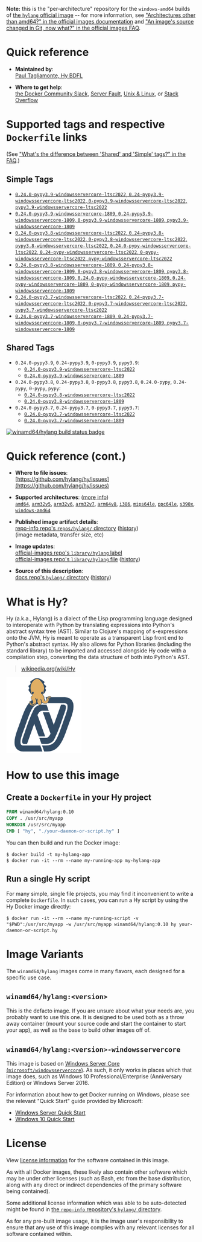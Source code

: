 <!--

********************************************************************************

WARNING:

    DO NOT EDIT "hylang/README.md"

    IT IS AUTO-GENERATED

    (from the other files in "hylang/" combined with a set of templates)

********************************************************************************

-->

**Note:** this is the "per-architecture" repository for the `windows-amd64` builds of [the `hylang` official image](https://hub.docker.com/_/hylang) -- for more information, see ["Architectures other than amd64?" in the official images documentation](https://github.com/docker-library/official-images#architectures-other-than-amd64) and ["An image's source changed in Git, now what?" in the official images FAQ](https://github.com/docker-library/faq#an-images-source-changed-in-git-now-what).

# Quick reference

-	**Maintained by**:  
	[Paul Tagliamonte, Hy BDFL](https://github.com/hylang/hy)

-	**Where to get help**:  
	[the Docker Community Slack](https://dockr.ly/slack), [Server Fault](https://serverfault.com/help/on-topic), [Unix & Linux](https://unix.stackexchange.com/help/on-topic), or [Stack Overflow](https://stackoverflow.com/help/on-topic)

# Supported tags and respective `Dockerfile` links

(See ["What's the difference between 'Shared' and 'Simple' tags?" in the FAQ](https://github.com/docker-library/faq#whats-the-difference-between-shared-and-simple-tags).)

## Simple Tags

-	[`0.24.0-pypy3.9-windowsservercore-ltsc2022`, `0.24-pypy3.9-windowsservercore-ltsc2022`, `0-pypy3.9-windowsservercore-ltsc2022`, `pypy3.9-windowsservercore-ltsc2022`](https://github.com/hylang/docker-hylang/blob/05ed97521c0459bd0662907dd91958869a72158a/dockerfiles-generated/Dockerfile.pypy3.9-windowsservercore-ltsc2022)
-	[`0.24.0-pypy3.9-windowsservercore-1809`, `0.24-pypy3.9-windowsservercore-1809`, `0-pypy3.9-windowsservercore-1809`, `pypy3.9-windowsservercore-1809`](https://github.com/hylang/docker-hylang/blob/05ed97521c0459bd0662907dd91958869a72158a/dockerfiles-generated/Dockerfile.pypy3.9-windowsservercore-1809)
-	[`0.24.0-pypy3.8-windowsservercore-ltsc2022`, `0.24-pypy3.8-windowsservercore-ltsc2022`, `0-pypy3.8-windowsservercore-ltsc2022`, `pypy3.8-windowsservercore-ltsc2022`, `0.24.0-pypy-windowsservercore-ltsc2022`, `0.24-pypy-windowsservercore-ltsc2022`, `0-pypy-windowsservercore-ltsc2022`, `pypy-windowsservercore-ltsc2022`](https://github.com/hylang/docker-hylang/blob/05ed97521c0459bd0662907dd91958869a72158a/dockerfiles-generated/Dockerfile.pypy3.8-windowsservercore-ltsc2022)
-	[`0.24.0-pypy3.8-windowsservercore-1809`, `0.24-pypy3.8-windowsservercore-1809`, `0-pypy3.8-windowsservercore-1809`, `pypy3.8-windowsservercore-1809`, `0.24.0-pypy-windowsservercore-1809`, `0.24-pypy-windowsservercore-1809`, `0-pypy-windowsservercore-1809`, `pypy-windowsservercore-1809`](https://github.com/hylang/docker-hylang/blob/05ed97521c0459bd0662907dd91958869a72158a/dockerfiles-generated/Dockerfile.pypy3.8-windowsservercore-1809)
-	[`0.24.0-pypy3.7-windowsservercore-ltsc2022`, `0.24-pypy3.7-windowsservercore-ltsc2022`, `0-pypy3.7-windowsservercore-ltsc2022`, `pypy3.7-windowsservercore-ltsc2022`](https://github.com/hylang/docker-hylang/blob/05ed97521c0459bd0662907dd91958869a72158a/dockerfiles-generated/Dockerfile.pypy3.7-windowsservercore-ltsc2022)
-	[`0.24.0-pypy3.7-windowsservercore-1809`, `0.24-pypy3.7-windowsservercore-1809`, `0-pypy3.7-windowsservercore-1809`, `pypy3.7-windowsservercore-1809`](https://github.com/hylang/docker-hylang/blob/05ed97521c0459bd0662907dd91958869a72158a/dockerfiles-generated/Dockerfile.pypy3.7-windowsservercore-1809)

## Shared Tags

-	`0.24.0-pypy3.9`, `0.24-pypy3.9`, `0-pypy3.9`, `pypy3.9`:
	-	[`0.24.0-pypy3.9-windowsservercore-ltsc2022`](https://github.com/hylang/docker-hylang/blob/05ed97521c0459bd0662907dd91958869a72158a/dockerfiles-generated/Dockerfile.pypy3.9-windowsservercore-ltsc2022)
	-	[`0.24.0-pypy3.9-windowsservercore-1809`](https://github.com/hylang/docker-hylang/blob/05ed97521c0459bd0662907dd91958869a72158a/dockerfiles-generated/Dockerfile.pypy3.9-windowsservercore-1809)
-	`0.24.0-pypy3.8`, `0.24-pypy3.8`, `0-pypy3.8`, `pypy3.8`, `0.24.0-pypy`, `0.24-pypy`, `0-pypy`, `pypy`:
	-	[`0.24.0-pypy3.8-windowsservercore-ltsc2022`](https://github.com/hylang/docker-hylang/blob/05ed97521c0459bd0662907dd91958869a72158a/dockerfiles-generated/Dockerfile.pypy3.8-windowsservercore-ltsc2022)
	-	[`0.24.0-pypy3.8-windowsservercore-1809`](https://github.com/hylang/docker-hylang/blob/05ed97521c0459bd0662907dd91958869a72158a/dockerfiles-generated/Dockerfile.pypy3.8-windowsservercore-1809)
-	`0.24.0-pypy3.7`, `0.24-pypy3.7`, `0-pypy3.7`, `pypy3.7`:
	-	[`0.24.0-pypy3.7-windowsservercore-ltsc2022`](https://github.com/hylang/docker-hylang/blob/05ed97521c0459bd0662907dd91958869a72158a/dockerfiles-generated/Dockerfile.pypy3.7-windowsservercore-ltsc2022)
	-	[`0.24.0-pypy3.7-windowsservercore-1809`](https://github.com/hylang/docker-hylang/blob/05ed97521c0459bd0662907dd91958869a72158a/dockerfiles-generated/Dockerfile.pypy3.7-windowsservercore-1809)

[![winamd64/hylang build status badge](https://img.shields.io/jenkins/s/https/doi-janky.infosiftr.net/job/multiarch/job/windows-amd64/job/hylang.svg?label=winamd64/hylang%20%20build%20job)](https://doi-janky.infosiftr.net/job/multiarch/job/windows-amd64/job/hylang/)

# Quick reference (cont.)

-	**Where to file issues**:  
	[https://github.com/hylang/hy/issues](https://github.com/hylang/hy/issues)

-	**Supported architectures**: ([more info](https://github.com/docker-library/official-images#architectures-other-than-amd64))  
	[`amd64`](https://hub.docker.com/r/amd64/hylang/), [`arm32v5`](https://hub.docker.com/r/arm32v5/hylang/), [`arm32v6`](https://hub.docker.com/r/arm32v6/hylang/), [`arm32v7`](https://hub.docker.com/r/arm32v7/hylang/), [`arm64v8`](https://hub.docker.com/r/arm64v8/hylang/), [`i386`](https://hub.docker.com/r/i386/hylang/), [`mips64le`](https://hub.docker.com/r/mips64le/hylang/), [`ppc64le`](https://hub.docker.com/r/ppc64le/hylang/), [`s390x`](https://hub.docker.com/r/s390x/hylang/), [`windows-amd64`](https://hub.docker.com/r/winamd64/hylang/)

-	**Published image artifact details**:  
	[repo-info repo's `repos/hylang/` directory](https://github.com/docker-library/repo-info/blob/master/repos/hylang) ([history](https://github.com/docker-library/repo-info/commits/master/repos/hylang))  
	(image metadata, transfer size, etc)

-	**Image updates**:  
	[official-images repo's `library/hylang` label](https://github.com/docker-library/official-images/issues?q=label%3Alibrary%2Fhylang)  
	[official-images repo's `library/hylang` file](https://github.com/docker-library/official-images/blob/master/library/hylang) ([history](https://github.com/docker-library/official-images/commits/master/library/hylang))

-	**Source of this description**:  
	[docs repo's `hylang/` directory](https://github.com/docker-library/docs/tree/master/hylang) ([history](https://github.com/docker-library/docs/commits/master/hylang))

# What is Hy?

Hy (a.k.a., Hylang) is a dialect of the Lisp programming language designed to interoperate with Python by translating expressions into Python's abstract syntax tree (AST). Similar to Clojure's mapping of s-expressions onto the JVM, Hy is meant to operate as a transparent Lisp front end to Python's abstract syntax. Hy also allows for Python libraries (including the standard library) to be imported and accessed alongside Hy code with a compilation step, converting the data structure of both into Python's AST.

> [wikipedia.org/wiki/Hy](https://en.wikipedia.org/wiki/Hy)

![logo](https://raw.githubusercontent.com/docker-library/docs/c097f38c6ee48cd13456df8cd853a9d806fff429/hylang/logo.png)

# How to use this image

## Create a `Dockerfile` in your Hy project

```dockerfile
FROM winamd64/hylang:0.10
COPY . /usr/src/myapp
WORKDIR /usr/src/myapp
CMD [ "hy", "./your-daemon-or-script.hy" ]
```

You can then build and run the Docker image:

```console
$ docker build -t my-hylang-app
$ docker run -it --rm --name my-running-app my-hylang-app
```

## Run a single Hy script

For many simple, single file projects, you may find it inconvenient to write a complete `Dockerfile`. In such cases, you can run a Hy script by using the Hy Docker image directly:

```console
$ docker run -it --rm --name my-running-script -v "$PWD":/usr/src/myapp -w /usr/src/myapp winamd64/hylang:0.10 hy your-daemon-or-script.hy
```

# Image Variants

The `winamd64/hylang` images come in many flavors, each designed for a specific use case.

## `winamd64/hylang:<version>`

This is the defacto image. If you are unsure about what your needs are, you probably want to use this one. It is designed to be used both as a throw away container (mount your source code and start the container to start your app), as well as the base to build other images off of.

## `winamd64/hylang:<version>-windowsservercore`

This image is based on [Windows Server Core (`microsoft/windowsservercore`)](https://hub.docker.com/r/microsoft/windowsservercore/). As such, it only works in places which that image does, such as Windows 10 Professional/Enterprise (Anniversary Edition) or Windows Server 2016.

For information about how to get Docker running on Windows, please see the relevant "Quick Start" guide provided by Microsoft:

-	[Windows Server Quick Start](https://msdn.microsoft.com/en-us/virtualization/windowscontainers/quick_start/quick_start_windows_server)
-	[Windows 10 Quick Start](https://msdn.microsoft.com/en-us/virtualization/windowscontainers/quick_start/quick_start_windows_10)

# License

View [license information](https://github.com/hylang/hy/blob/master/LICENSE) for the software contained in this image.

As with all Docker images, these likely also contain other software which may be under other licenses (such as Bash, etc from the base distribution, along with any direct or indirect dependencies of the primary software being contained).

Some additional license information which was able to be auto-detected might be found in [the `repo-info` repository's `hylang/` directory](https://github.com/docker-library/repo-info/tree/master/repos/hylang).

As for any pre-built image usage, it is the image user's responsibility to ensure that any use of this image complies with any relevant licenses for all software contained within.

